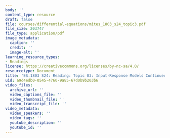 ```yaml
---
body: ''
content_type: resource
draft: false
file: courses/differential-equations/mites_1803_s24_topic3.pdf
file_size: 203747
file_type: application/pdf
image_metadata:
  caption: ''
  credit: ''
  image-alt: ''
learning_resource_types:
- Readings
license: https://creativecommons.org/licenses/by-nc-sa/4.0/
resourcetype: Document
title: 'ES.1803 S24: Reading: Topic 03: Input-Response Models Continued'
uid: a9d4edb0-0545-4760-9a85-67d0b9b203b6
video_files:
  archive_url: ''
  video_captions_file: ''
  video_thumbnail_file: ''
  video_transcript_file: ''
video_metadata:
  video_speakers: ''
  video_tags: ''
  youtube_description: ''
  youtube_id: ''
---
```

